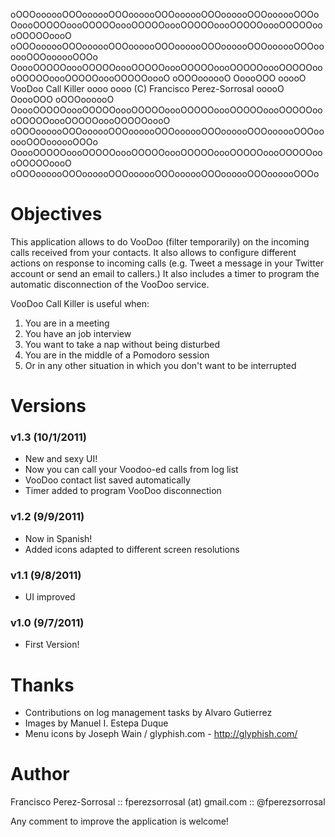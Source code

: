 oOOOoooooOOOoooooOOOoooooOOOoooooOOOoooooOOOoooooOOOo
OoooOOOOOoooOOOOOoooOOOOOoooOOOOOoooOOOOOoooOOOOOoooOOOOOoooO
oOOOoooooOOOoooooOOOoooooOOOoooooOOOoooooOOOoooooOOOoooooOOOoooooOOOo
OoooOOOOOoooOOOOOoooOOOOOoooOOOOOoooOOOOOoooOOOOOoooOOOOOoooOOOOOoooOOOOOoooO
oOOOoooooO
OoooOOO
ooooO            VooDoo Call Killer
oooo
oooo        (C) Francisco Perez-Sorrosal
ooooO
OoooOOO
oOOOoooooO
OoooOOOOOoooOOOOOoooOOOOOoooOOOOOoooOOOOOoooOOOOOoooOOOOOoooOOOOOoooOOOOOoooO
oOOOoooooOOOoooooOOOoooooOOOoooooOOOoooooOOOoooooOOOoooooOOOoooooOOOo
OoooOOOOOoooOOOOOoooOOOOOoooOOOOOoooOOOOOoooOOOOOoooOOOOOoooO
oOOOoooooOOOoooooOOOoooooOOOoooooOOOoooooOOOoooooOOOo

Objectives
==========

This application allows to do VooDoo (filter temporarily) on the incoming calls
received from your contacts. It also allows to configure different actions on 
response to incoming calls (e.g. Tweet a message in your Twitter account or 
send an email to callers.) It also includes a timer to program the automatic 
disconnection of the VooDoo service.

VooDoo Call Killer is useful when:

1. You are in a meeting
2. You have an job interview 
3. You want to take a nap without being disturbed
4. You are in the middle of a Pomodoro session
5. Or in any other situation in which you don't want to be interrupted

Versions
========

### v1.3 (10/1/2011)
- New and sexy UI!
- Now you can call your Voodoo-ed calls from log list
- VooDoo contact list saved automatically
- Timer added to program VooDoo disconnection
                  
### v1.2 (9/9/2011)
- Now in Spanish!
- Added icons adapted to different screen resolutions
            
### v1.1 (9/8/2011)
- UI improved

### v1.0 (9/7/2011)
- First Version!

Thanks
======

* Contributions on log management tasks by Alvaro Gutierrez
* Images by Manuel I. Estepa Duque
* Menu icons by Joseph Wain / glyphish.com - http://glyphish.com/

Author
======

Francisco Perez-Sorrosal :: fperezsorrosal (at) gmail.com :: @fperezsorrosal

Any comment to improve the application is welcome!